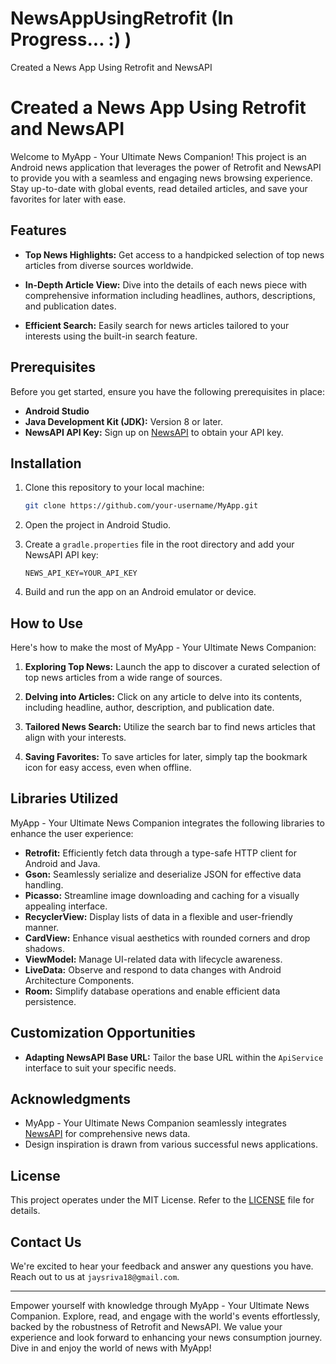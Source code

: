 # NewsAppUsingRetrofit (In Progress... :)  )
Created a News App Using Retrofit and NewsAPI
# Created a News App Using Retrofit and NewsAPI

Welcome to MyApp - Your Ultimate News Companion! This project is an Android news application that leverages the power of Retrofit and NewsAPI to provide you with a seamless and engaging news browsing experience. Stay up-to-date with global events, read detailed articles, and save your favorites for later with ease.

## Features

- **Top News Highlights:** Get access to a handpicked selection of top news articles from diverse sources worldwide.

- **In-Depth Article View:** Dive into the details of each news piece with comprehensive information including headlines, authors, descriptions, and publication dates.

- **Efficient Search:** Easily search for news articles tailored to your interests using the built-in search feature.






## Prerequisites

Before you get started, ensure you have the following prerequisites in place:

- **Android Studio** 
- **Java Development Kit (JDK):** Version 8 or later.
- **NewsAPI API Key:** Sign up on [NewsAPI](https://newsapi.org/) to obtain your API key.

## Installation

1. Clone this repository to your local machine:

   ```bash
   git clone https://github.com/your-username/MyApp.git
   ```

2. Open the project in Android Studio.

3. Create a `gradle.properties` file in the root directory and add your NewsAPI API key:

   ```properties
   NEWS_API_KEY=YOUR_API_KEY
   ```

4. Build and run the app on an Android emulator or device.

## How to Use

Here's how to make the most of MyApp - Your Ultimate News Companion:

1. **Exploring Top News:** Launch the app to discover a curated selection of top news articles from a wide range of sources.

2. **Delving into Articles:** Click on any article to delve into its contents, including headline, author, description, and publication date.

3. **Tailored News Search:** Utilize the search bar to find news articles that align with your interests.

4. **Saving Favorites:** To save articles for later, simply tap the bookmark icon for easy access, even when offline.

## Libraries Utilized

MyApp - Your Ultimate News Companion integrates the following libraries to enhance the user experience:

- **Retrofit:** Efficiently fetch data through a type-safe HTTP client for Android and Java.
- **Gson:** Seamlessly serialize and deserialize JSON for effective data handling.
- **Picasso:** Streamline image downloading and caching for a visually appealing interface.
- **RecyclerView:** Display lists of data in a flexible and user-friendly manner.
- **CardView:** Enhance visual aesthetics with rounded corners and drop shadows.
- **ViewModel:** Manage UI-related data with lifecycle awareness.
- **LiveData:** Observe and respond to data changes with Android Architecture Components.
- **Room:** Simplify database operations and enable efficient data persistence.

## Customization Opportunities

- **Adapting NewsAPI Base URL:** Tailor the base URL within the `ApiService` interface to suit your specific needs.

## Acknowledgments

- MyApp - Your Ultimate News Companion seamlessly integrates [NewsAPI](https://newsapi.org/) for comprehensive news data.
- Design inspiration is drawn from various successful news applications.

## License

This project operates under the MIT License. Refer to the [LICENSE](LICENSE) file for details.

## Contact Us

We're excited to hear your feedback and answer any questions you have. Reach out to us at `jaysriva18@gmail.com`.

---

Empower yourself with knowledge through MyApp - Your Ultimate News Companion. Explore, read, and engage with the world's events effortlessly, backed by the robustness of Retrofit and NewsAPI. We value your experience and look forward to enhancing your news consumption journey. Dive in and enjoy the world of news with MyApp!
